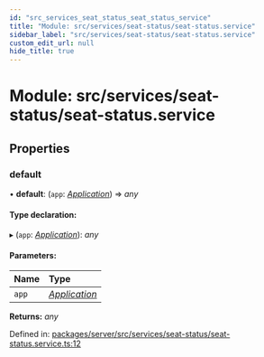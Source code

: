```yaml
---
id: "src_services_seat_status_seat_status_service"
title: "Module: src/services/seat-status/seat-status.service"
sidebar_label: "src/services/seat-status/seat-status.service"
custom_edit_url: null
hide_title: true
---
```


# Module: src/services/seat-status/seat-status.service

## Properties

### default

• **default**: (`app`: [*Application*](src_declarations.md#application)) => *any*

#### Type declaration:

▸ (`app`: [*Application*](src_declarations.md#application)): *any*

#### Parameters:

Name | Type |
:------ | :------ |
`app` | [*Application*](src_declarations.md#application) |

**Returns:** *any*

Defined in: [packages/server/src/services/seat-status/seat-status.service.ts:12](https://github.com/xr3ngine/xr3ngine/blob/66a84a950/packages/server/src/services/seat-status/seat-status.service.ts#L12)
